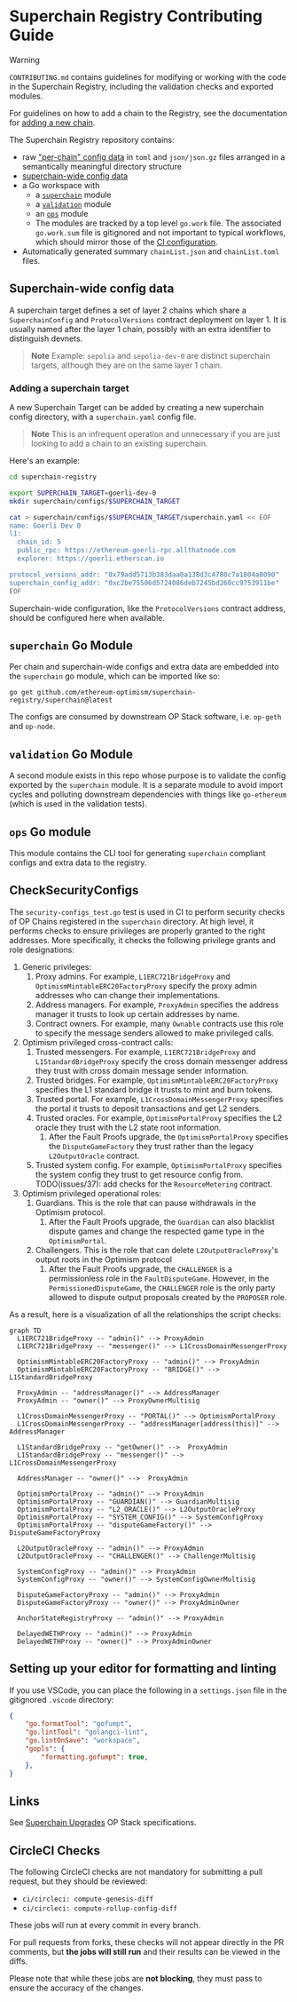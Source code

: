 # Superchain Registry Contributing Guide

> [!WARNING]
> `CONTRIBUTING.md` contains guidelines for modifying or working with the code in the Superchain Registry, including the validation checks and exported modules.
>
> For guidelines on how to add a chain to the Registry, see the documentation for [adding a new chain](docs/ops.md#adding-a-chain).

The Superchain Registry repository contains:

- raw ["per-chain" config data](./README.md#3-understand-output) in `toml` and `json/json.gz` files arranged in a semantically meaningful directory structure
- [superchain-wide config data](#superchain-wide-config-data)
- a Go workspace with
  - a [`superchain`](#superchain-go-module) module
  - a [`validation`](#validation-go-module) module
  - an [`ops`](#ops-go-module) module
  - The modules are tracked by a top level `go.work` file. The associated `go.work.sum` file is gitignored and not important to typical workflows, which should mirror those of the [CI configuration](.circleci/config.yml).
- Automatically generated summary `chainList.json` and `chainList.toml` files.

## Superchain-wide config data

A superchain target defines a set of layer 2 chains which share a `SuperchainConfig` and `ProtocolVersions` contract deployment on layer 1. It is usually named after the layer 1 chain, possibly with an extra identifier to distinguish devnets.

> **Note**
> Example: `sepolia` and `sepolia-dev-0` are distinct superchain targets, although they are on the same layer 1 chain.

### Adding a superchain target

A new Superchain Target can be added by creating a new superchain config directory,
with a `superchain.yaml` config file.

> **Note**
> This is an infrequent operation and unnecessary if you are just looking to add a chain to an existing superchain.

Here's an example:

```bash
cd superchain-registry

export SUPERCHAIN_TARGET=goerli-dev-0
mkdir superchain/configs/$SUPERCHAIN_TARGET

cat > superchain/configs/$SUPERCHAIN_TARGET/superchain.yaml << EOF
name: Goerli Dev 0
l1:
  chain_id: 5
  public_rpc: https://ethereum-goerli-rpc.allthatnode.com
  explorer: https://goerli.etherscan.io

protocol_versions_addr: "0x79add5713b383daa0a138d3c4780c7a1804a8090"
superchain_config_addr: "0xc2be75506d5724086deb7245bd260cc9753911be"
EOF
```

Superchain-wide configuration, like the `ProtocolVersions` contract address, should be configured here when available.

## `superchain` Go Module

Per chain and superchain-wide configs and extra data are embedded into the `superchain` go module, which can be imported like so:

```shell
go get github.com/ethereum-optimism/superchain-registry/superchain@latest
```

The configs are consumed by downstream OP Stack software, i.e. `op-geth` and `op-node`.

## `validation` Go Module

A second module exists in this repo whose purpose is to validate the config exported by the `superchain` module. It is a separate module to avoid import cycles and polluting downstream dependencies with things like `go-ethereum` (which is used in the validation tests).

## `ops` Go module

This module contains the CLI tool for generating `superchain` compliant configs and extra data to the registry.

## CheckSecurityConfigs

The `security-configs_test.go` test is used in CI to perform
security checks of OP Chains registered in the `superchain`
directory. At high level, it performs checks to ensure privileges are
properly granted to the right addresses. More specifically, it checks
the following privilege grants and role designations:

1. Generic privileges:
   1. Proxy admins. For example, `L1ERC721BridgeProxy` and
      `OptimismMintableERC20FactoryProxy` specify the proxy admin
      addresses who can change their implementations.
   2. Address managers. For example, `ProxyAdmin` specifies the
      address manager it trusts to look up certain addresses by name.
   3. Contract owners. For example, many `Ownable` contracts use this
      role to specify the message senders allowed to make privileged
      calls.
2. Optimism privileged cross-contract calls:
   1. Trusted messengers. For example, `L1ERC721BridgeProxy` and
      `L1StandardBridgeProxy` specify the cross domain messenger
      address they trust with cross domain message sender information.
   2. Trusted bridges. For example,
      `OptimismMintableERC20FactoryProxy` specifies the L1 standard
      bridge it trusts to mint and burn tokens.
   3. Trusted portal. For example, `L1CrossDomainMessengerProxy`
      specifies the portal it trusts to deposit transactions and get
      L2 senders.
   4. Trusted oracles. For example, `OptimismPortalProxy` specifies
      the L2 oracle they trust with the L2 state root information.
      1. After the Fault Proofs upgrade, the `OptimismPortalProxy` specifies the `DisputeGameFactory` they trust rather
      than the legacy `L2OutputOracle` contract.
   5. Trusted system config. For example, `OptimismPortalProxy`
      specifies the system config they trust to get resource config
      from. TODO(issues/37): add checks for the `ResourceMetering`
      contract.
3. Optimism privileged operational roles:
   1. Guardians. This is the role that can pause withdrawals in the
      Optimism protocol.
      1. After the Fault Proofs upgrade, the `Guardian` can also blacklist dispute games and change the respected game type
         in the `OptimismPortal`.
   2. Challengers. This is the role that can delete `L2OutputOracleProxy`'s output roots in the Optimism protocol
      1. After the Fault Proofs upgrade, the `CHALLENGER` is a permissionless role in the `FaultDisputeGame`. However,
         in the `PermissionedDisputeGame`, the `CHALLENGER` role is the only party allowed to dispute output proposals
         created by the `PROPOSER` role.

As a result, here is a visualization of all the relationships the script checks:

``` mermaid
graph TD
  L1ERC721BridgeProxy -- "admin()" --> ProxyAdmin
  L1ERC721BridgeProxy -- "messenger()" --> L1CrossDomainMessengerProxy

  OptimismMintableERC20FactoryProxy -- "admin()" --> ProxyAdmin
  OptimismMintableERC20FactoryProxy -- "BRIDGE()" --> L1StandardBridgeProxy

  ProxyAdmin -- "addressManager()" --> AddressManager
  ProxyAdmin -- "owner()" --> ProxyOwnerMultisig

  L1CrossDomainMessengerProxy -- "PORTAL()" --> OptimismPortalProxy
  L1CrossDomainMessengerProxy -- "addressManager[address(this)]" --> AddressManager

  L1StandardBridgeProxy -- "getOwner()" -->  ProxyAdmin
  L1StandardBridgeProxy -- "messenger()" --> L1CrossDomainMessengerProxy

  AddressManager -- "owner()" -->  ProxyAdmin

  OptimismPortalProxy -- "admin()" --> ProxyAdmin
  OptimismPortalProxy -- "GUARDIAN()" --> GuardianMultisig
  OptimismPortalProxy -- "L2_ORACLE()" --> L2OutputOracleProxy
  OptimismPortalProxy -- "SYSTEM_CONFIG()" --> SystemConfigProxy
  OptimismPortalProxy -- "disputeGameFactory()" --> DisputeGameFactoryProxy

  L2OutputOracleProxy -- "admin()" --> ProxyAdmin
  L2OutputOracleProxy -- "CHALLENGER()" --> ChallengerMultisig

  SystemConfigProxy -- "admin()" --> ProxyAdmin
  SystemConfigProxy -- "owner()" --> SystemConfigOwnerMultisig

  DisputeGameFactoryProxy -- "admin()" --> ProxyAdmin
  DisputeGameFactoryProxy -- "owner()" --> ProxyAdminOwner

  AnchorStateRegistryProxy -- "admin()" --> ProxyAdmin

  DelayedWETHProxy -- "admin()" --> ProxyAdmin
  DelayedWETHProxy -- "owner()" --> ProxyAdminOwner
```

## Setting up your editor for formatting and linting

If you use VSCode, you can place the following in a `settings.json` file in the gitignored `.vscode` directory:

```json
{
    "go.formatTool": "gofumpt",
    "go.lintTool": "golangci-lint",
    "go.lintOnSave": "workspace",
    "gopls": {
        "formatting.gofumpt": true,
    },
}
```

## Links

See [Superchain Upgrades] OP Stack specifications.

[Superchain Upgrades]: https://specs.optimism.io/protocol/superchain-upgrades.html

## CircleCI Checks
The following CircleCI checks are not mandatory for submitting a pull request, but they should be reviewed:

- `ci/circleci: compute-genesis-diff`
- `ci/circleci: compute-rollup-config-diff`

These jobs will run at every commit in every branch.

For pull requests from forks, these checks will not appear directly in the PR comments, but **the jobs will still run** and their results can be viewed in the diffs.

Please note that while these jobs are **not blocking**, they must pass to ensure the accuracy of the changes.
